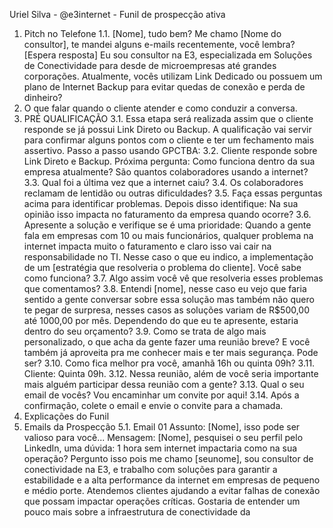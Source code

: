 Uriel Silva - @e3internet - Funil de prospecção ativa
1. Pitch no Telefone
1.1. [Nome], tudo bem? Me chamo [Nome do consultor], te mandei alguns e-mails recentemente,
você lembra? [Espera resposta] Eu sou consultor na E3, especializada em Soluções de
Conectividade para desde de microempresas até grandes corporações. Atualmente, vocês utilizam
Link Dedicado ou possuem um plano de Internet Backup para evitar quedas de conexão e perda de
dinheiro?
2. O que falar quando o cliente atender e como conduzir a conversa.
3. PRÉ QUALIFICAÇÃO
3.1. Essa etapa será realizada assim que o cliente responde se já possui Link Direto ou Backup. A
qualificação vai servir para confirmar alguns pontos com o cliente e ter um fechamento mais
assertivo. Passo a passo usando GPCTBA:
3.2. Cliente responde sobre Link Direto e Backup. Próxima pergunta: Como funciona dentro da sua
empresa atualmente? São quantos colaboradores usando a internet?
3.3. Qual foi a última vez que a internet caiu?
3.4. Os colaboradores reclamam de lentidão ou outras dificuldades?
3.5. Faça essas perguntas acima para identificar problemas. Depois disso identifique: Na sua opinião
isso impacta no faturamento da empresa quando ocorre?
3.6. Apresente a solução e verifique se é uma prioridade: Quando a gente fala em empresas com 10
ou mais funcionários, qualquer problema na internet impacta muito o faturamento e claro isso vai cair
na responsabilidade no TI. Nesse caso o que eu indico, a implementação de um [estratégia que
resolveria o problema do cliente]. Você sabe como funciona?
3.7. Algo assim você vê que resolveria esses problemas que comentamos?
3.8. Entendi [nome], nesse caso eu vejo que faria sentido a gente conversar sobre essa solução mas
também não quero te pegar de surpresa, nesses casos as soluções variam de R$500,00 até 1000,00
por mês. Dependendo do que eu te apresente, estaria dentro do seu orçamento?
3.9. Como se trata de algo mais personalizado, o que acha da gente fazer uma reunião breve? E
você também já aproveita pra me conhecer mais e ter mais segurança. Pode ser?
3.10. Como fica melhor pra você, amanhã 16h ou quinta 09h?
3.11. Cliente: Quinta 09h.
3.12. Nessa reunião, além de você seria importante mais alguém participar dessa reunião com a
gente?
3.13. Qual o seu email de vocês? Vou encaminhar um convite por aqui!
3.14. Após a confirmação, colete o email e envie o convite para a chamada.
4. Explicações do Funil
5. Emails da Prospecção
5.1. Email 01 Assunto: [Nome], isso pode ser valioso para você... Mensagem: [Nome], pesquisei o
seu perfil pelo LinkedIn, uma dúvida: 1 hora sem internet impactaria como na sua operação?
Pergunto isso pois me chamo [seunome], sou consultor de conectividade na E3, e trabalho com
soluções para garantir a estabilidade e a alta performance da internet em empresas de pequeno e
médio porte. Atendemos clientes ajudando a evitar falhas de conexão que possam impactar
operações críticas. Gostaria de entender um pouco mais sobre a infraestrutura de conectividade da